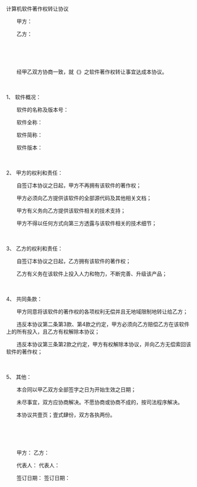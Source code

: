 



计算机软件著作权转让协议



 

　　甲方：

　　乙方：　　

　　

　　

　　经甲乙双方协商一致，就《》之软件著作权转让事宜达成本协议。

　　

1、
软件概况：

　　软件的名称及版本号：

　　软件全称：

　　软件简称：

　　软件版本：

　　

2、
甲方的权利和责任：

　　自签订本协议之日起，甲方不再拥有该软件的著作权；

　　甲方必须向乙方提供该软件的全部源代码及其他相关文档；

　　甲方有义务向乙方提供该软件相关的技术支持；

　　甲方不得以任何方式向第三方透露与该软件相关的技术细节；

　　

3、
乙方的权利和责任：

　　自签订本协议之日起，乙方拥有该软件的著作权；

　　乙方有义务在该软件上投入人力和物力，不断完善、升级该产品；

　　

4、
共同条款：

　　甲方同意将该软件的著作权的各项权利无偿并且无地域限制地转让给乙方；

　　违反本协议第二条第3款、第4款之约定，甲方必须向乙方赔偿乙方在该软件上的所有投入，且乙方有权解除本协议；

　　违反本协议第三条第2款之约定，甲方有权解除本协议，并向乙方无偿索回该软件的著作权；

　　

5、
其他：

　　本合同以甲乙双方全部签字之日为开始生效之日期；

　　未尽事宜，双方应协商解决。不愿协商或协商不成的，按司法程序解决。

　　本协议共壹页；壹式肆份，双方各执两份。　　

　　

　　

　　甲方： 乙方：

　　代表人： 代表人：

　　签订日期： 签订日期：
